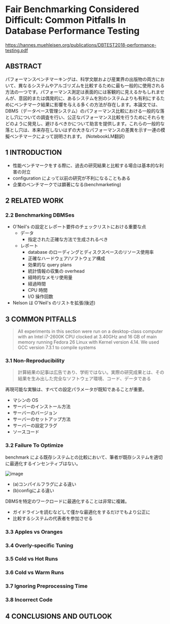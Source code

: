 # Fair Benchmarking Considered Difficult: Common Pitfalls In Database Performance Testing

https://hannes.muehleisen.org/publications/DBTEST2018-performance-testing.pdf

## ABSTRACT

パフォーマンスベンチマーキングは、科学文献および産業界の出版物の両方において、異なるシステムやアルゴリズムを比較するために最も一般的に使用される方法の一つです。パフォーマンス測定は表面的には客観的に見えるかもしれませんが、意図的または偶発的に、あるシステムを別のシステムよりも有利にするためにベンチマーク結果に影響を与える多くの方法が存在します。本論文では、DBMS（データベース管理システム）のパフォーマンス比較における一般的な落とし穴についての調査を行い、公正なパフォーマンス比較を行うためにそれらをどのように発見し、避けるべきかについて助言を提供します。これらの一般的な落とし穴は、本来存在しないはずの大きなパフォーマンスの差異を示す一連の模擬ベンチマークによって説明されます。
(NotebookLM翻訳)

## 1 INTRODUCTION

- 性能ベンチマークをする際に、過去の研究結果と比較する場合は基本的な利害の対立
- configuration によって以前の研究が不利になることもある
- 企業のベンチマークでは顕著になる(benchmarketing)

## 2 RELATED WORK

### 2.2 Benchmarking DBMSes

- O'Neil's の設定とレポート要件のチェックリストにおける重要な点
  - データ
    - 指定された正確な方法で生成されるべき
  - レポート
    - database のローディングとディスクスペースのリソース使用率
    - 正確なハードウェア/ソフトウェア構成
    - 効果的な query plans
    - 統計情報の収集の overhead
    - 経時的なメモリ使用量
    - 経過時間
    - CPU 時間
    - I/O 操作回数
- Nelson は O'Neil's のリストを拡張(後述)

## 3 COMMON PITFALLS

> All experiments in this section were run on a desktop-class computer with an Intel i7-2600K CPU clocked at 3.40GHz and 16 GB of
main memory running Fedora 26 Linux with Kernel version 4.14. We
used GCC version 7.3.1 to compile systems

### 3.1 Non-Reproducibility

> 計算結果の記事は広告であり、学術ではない。実際の研究成果とは、その結果を生み出した完全なソフトウェア環境、コード、データである

再現可能な実験は、すべての設定パラメータが既知であることが重要。

- マシンの OS
- サーバーのインストール方法
- サーバーのバージョン
- サーバーのセットアップ方法
- サーバーの設定フラグ
- ソースコード

### 3.2 Failure To Optimize

benchmark による既存システムとの比較において、筆者が既存システムを適切に最適化するインセンティブはない。

![image](https://github.com/user-attachments/assets/1267fffe-59a7-4a59-8197-f35a35952f47)

- (a)コンパイルフラグによる違い
- (b)configによる違い

DBMSを特定のワークロードに最適化することは非常に複雑。

- ガイドラインを読むなどして僅かな最適化をするだけでもより公正に
- 比較するシステムの代表者を参加させる

### 3.3 Apples vs Oranges

### 3.4 Overly-specific Tuning

### 3.5 Cold vs Hot Runs

### 3.6 Cold vs Warm Runs

### 3.7 Ignoring Preprocessing Time

### 3.8 Incorrect Code

## 4 CONCLUSIONS AND OUTLOOK
